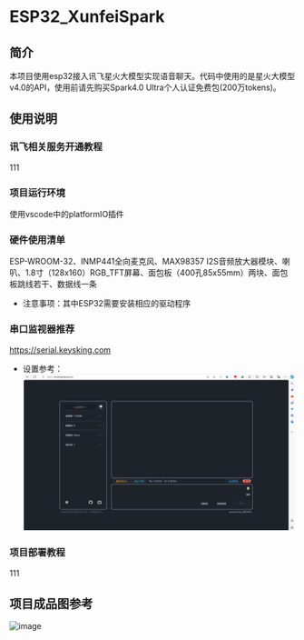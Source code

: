 # ESP32_XunfeiSpark
## 简介
本项目使用esp32接入讯飞星火大模型实现语音聊天。代码中使用的是星火大模型v4.0的API，使用前请先购买Spark4.0 Ultra个人认证免费包(200万tokens)。
## 使用说明
### 讯飞相关服务开通教程
111
### 项目运行环境
使用vscode中的platformIO插件
### 硬件使用清单
ESP-WROOM-32、INMP441全向麦克风、MAX98357 I2S音频放大器模块、喇叭、1.8寸（128x160）RGB_TFT屏幕、面包板（400孔85x55mm）两块、面包板跳线若干、数据线一条
- 注意事项：其中ESP32需要安装相应的驱动程序
### 串口监视器推荐
https://serial.keysking.com
- 设置参考：
![image0](./images/set.png)
### 项目部署教程
111
## 项目成品图参考
![image](./images/results.jpg)